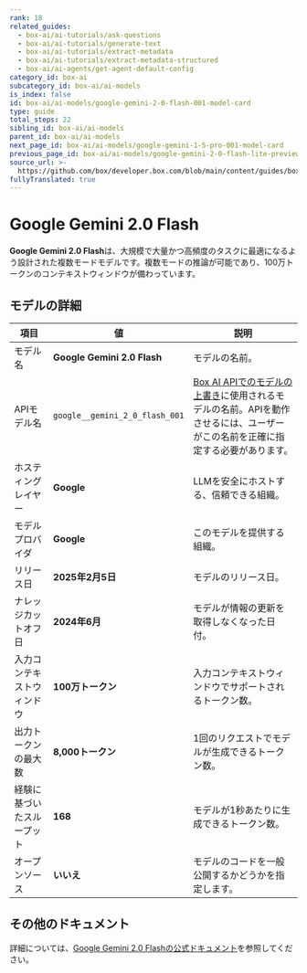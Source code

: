 ```yaml
---
rank: 18
related_guides:
  - box-ai/ai-tutorials/ask-questions
  - box-ai/ai-tutorials/generate-text
  - box-ai/ai-tutorials/extract-metadata
  - box-ai/ai-tutorials/extract-metadata-structured
  - box-ai/ai-agents/get-agent-default-config
category_id: box-ai
subcategory_id: box-ai/ai-models
is_index: false
id: box-ai/ai-models/google-gemini-2-0-flash-001-model-card
type: guide
total_steps: 22
sibling_id: box-ai/ai-models
parent_id: box-ai/ai-models
next_page_id: box-ai/ai-models/google-gemini-1-5-pro-001-model-card
previous_page_id: box-ai/ai-models/google-gemini-2-0-flash-lite-preview-02-05
source_url: >-
  https://github.com/box/developer.box.com/blob/main/content/guides/box-ai/ai-models/google-gemini-2-0-flash-001-model-card.md
fullyTranslated: true
---
```

# Google Gemini 2.0 Flash

**Google Gemini 2.0 Flash**は、大規模で大量かつ高頻度のタスクに最適になるよう設計された複数モードモデルです。複数モードの推論が可能であり、100万トークンのコンテキストウィンドウが備わっています。

## モデルの詳細

| 項目            | 値                              | 説明                                                                                 |
| ------------- | ------------------------------ | ---------------------------------------------------------------------------------- |
| モデル名          | **Google Gemini 2.0 Flash**    | モデルの名前。                                                                            |
| APIモデル名       | `google__gemini_2_0_flash_001` | [Box AI APIでのモデルの上書き][overrides]に使用されるモデルの名前。APIを動作させるには、ユーザーがこの名前を正確に指定する必要があります。 |
| ホスティングレイヤー    | **Google**                     | LLMを安全にホストする、信頼できる組織。                                                              |
| モデルプロバイダ      | **Google**                     | このモデルを提供する組織。                                                                      |
| リリース日         | **2025年2月5日**                  | モデルのリリース日。                                                                         |
| ナレッジカットオフ日    | **2024年6月**                    | モデルが情報の更新を取得しなくなった日付。                                                              |
| 入力コンテキストウィンドウ | **100万トークン**                   | 入力コンテキストウィンドウでサポートされるトークン数。                                                        |
| 出力トークンの最大数    | **8,000トークン**                  | 1回のリクエストでモデルが生成できるトークン数。                                                           |
| 経験に基づいたスループット | **168**                        | モデルが1秒あたりに生成できるトークン数。                                                              |
| オープンソース       | **いいえ**                        | モデルのコードを一般公開するかどうかを指定します。                                                          |

## その他のドキュメント

詳細については、[Google Gemini 2.0 Flashの公式ドキュメント][vertex-ai-gemini-models]を参照してください。

[vertex-ai-gemini-models]: https://cloud.google.com/vertex-ai/generative-ai/docs/learn/models#gemini-models

[overrides]: g://box-ai/ai-agents/ai-agent-overrides
